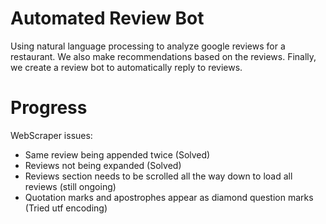 # Automated Review Bot
Using natural language processing to analyze google reviews for a restaurant. We also make recommendations based on the reviews. Finally, we create a review bot to automatically reply to reviews.  

# Progress 
WebScraper issues:  
* Same review being appended twice (Solved)  
* Reviews not being expanded (Solved)
* Reviews section needs to be scrolled all the way down to load all reviews (still ongoing)
* Quotation marks and apostrophes appear as diamond question marks (Tried utf encoding)
